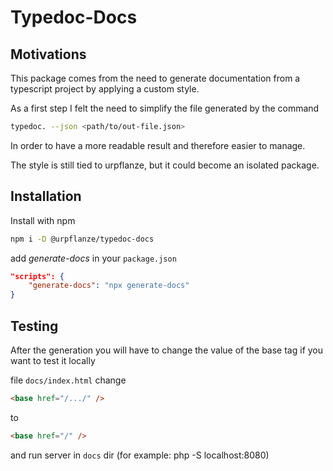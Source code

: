 # Typedoc-Docs

## Motivations

This package comes from the need to generate documentation from a typescript project by applying a custom style.

As a first step I felt the need to simplify the file generated by the command

```bash
typedoc. --json <path/to/out-file.json>
```

In order to have a more readable result and therefore easier to manage.

The style is still tied to urpflanze, but it could become an isolated package.

## Installation

Install with npm

```bash
npm i -D @urpflanze/typedoc-docs
```

add _generate-docs_ in your `package.json`

```json
"scripts": {
    "generate-docs": "npx generate-docs"
}
```

## Testing

After the generation you will have to change the value of the base tag if you want to test it locally

file `docs/index.html`
change

```html
<base href="/.../" />
```

to

```html
<base href="/" />
```

and run server in `docs` dir (for example: php -S localhost:8080)
